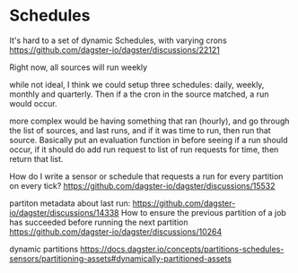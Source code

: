 
# Schedules

It's hard to a set of dynamic Schedules, with varying crons
https://github.com/dagster-io/dagster/discussions/22121

Right now, all sources will run weekly

while not ideal, I think we could setup three schedules: daily, weekly, monthly and quarterly.
Then if a the cron in the source matched, a run would occur.

more complex would be having something that ran (hourly), 
and go through the list of sources, and last runs, and if it was time to run, then run that source.
Basically put an evaluation function in before seeing if a run should occur,
if it should do add run request to list of run requests for time, then return that list.


How do I write a sensor or schedule that requests a run for every partition on every tick?
https://github.com/dagster-io/dagster/discussions/15532

partiton metadata about last run: https://github.com/dagster-io/dagster/discussions/14338
How to ensure the previous partition of a job has succeeded before running the next partition https://github.com/dagster-io/dagster/discussions/10264

dynamic partitions
https://docs.dagster.io/concepts/partitions-schedules-sensors/partitioning-assets#dynamically-partitioned-assets

